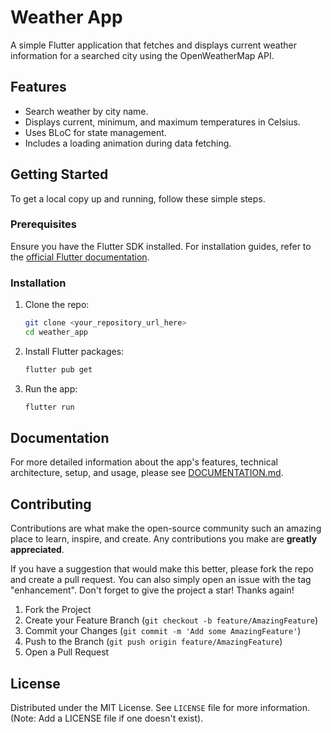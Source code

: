 # Weather App

A simple Flutter application that fetches and displays current weather information for a searched city using the OpenWeatherMap API.

## Features

*   Search weather by city name.
*   Displays current, minimum, and maximum temperatures in Celsius.
*   Uses BLoC for state management.
*   Includes a loading animation during data fetching.

## Getting Started

To get a local copy up and running, follow these simple steps.

### Prerequisites

Ensure you have the Flutter SDK installed. For installation guides, refer to the [official Flutter documentation](https://flutter.dev/docs/get-started/install).

### Installation

1.  Clone the repo:
    ```bash
    git clone <your_repository_url_here>
    cd weather_app
    ```
2.  Install Flutter packages:
    ```bash
    flutter pub get
    ```
3.  Run the app:
    ```bash
    flutter run
    ```

## Documentation

For more detailed information about the app's features, technical architecture, setup, and usage, please see [DOCUMENTATION.md](DOCUMENTATION.md).

## Contributing

Contributions are what make the open-source community such an amazing place to learn, inspire, and create. Any contributions you make are **greatly appreciated**.

If you have a suggestion that would make this better, please fork the repo and create a pull request. You can also simply open an issue with the tag "enhancement".
Don't forget to give the project a star! Thanks again!

1.  Fork the Project
2.  Create your Feature Branch (`git checkout -b feature/AmazingFeature`)
3.  Commit your Changes (`git commit -m 'Add some AmazingFeature'`)
4.  Push to the Branch (`git push origin feature/AmazingFeature`)
5.  Open a Pull Request

## License

Distributed under the MIT License. See `LICENSE` file for more information. (Note: Add a LICENSE file if one doesn't exist).
